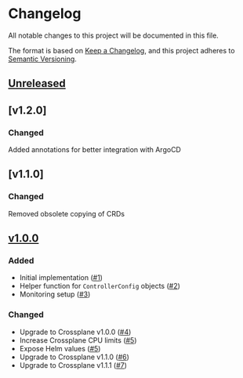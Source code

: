 # Changelog
All notable changes to this project will be documented in this file.

The format is based on [Keep a Changelog](https://keepachangelog.com/en/1.0.0/),
and this project adheres to [Semantic Versioning](https://semver.org/spec/v2.0.0.html).

## [Unreleased]

## [v1.2.0]
### Changed
Added annotations for better integration with ArgoCD

## [v1.1.0]
### Changed
Removed obsolete copying of CRDs

## [v1.0.0]
### Added

- Initial implementation ([#1])
- Helper function for `ControllerConfig` objects ([#2])
- Monitoring setup ([#3])

### Changed

- Upgrade to Crossplane v1.0.0 ([#4])
- Increase Crossplane CPU limits ([#5])
- Expose Helm values ([#5])
- Upgrade to Crossplane v1.1.0 ([#6])
- Upgrade to Crossplane v1.1.1 ([#7])

[Unreleased]: https://github.com/projectsyn/component-crossplane/compare/v1.0.0...HEAD
[v1.0.0]: https://github.com/projectsyn/component-crossplane/releases/tag/v1.0.0

[#1]: https://github.com/projectsyn/component-crossplane/pull/1
[#2]: https://github.com/projectsyn/component-crossplane/pull/2
[#3]: https://github.com/projectsyn/component-crossplane/pull/3
[#4]: https://github.com/projectsyn/component-crossplane/pull/4
[#5]: https://github.com/projectsyn/component-crossplane/pull/5
[#6]: https://github.com/projectsyn/component-crossplane/pull/6
[#7]: https://github.com/projectsyn/component-crossplane/pull/7
